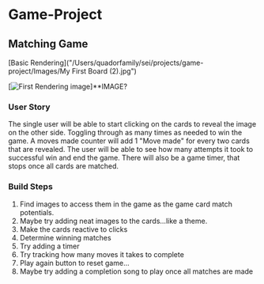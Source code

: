 
# Game-Project
## Matching Game
[Basic Rendering]("/Users/quadorfamily/sei/projects/game-project/Images/My First Board (2).jpg")

[![First Rendering image]()]**IMAGE?

### User Story
The single user will be able to start clicking on the cards to reveal the image on the other side.  Toggling through as many times as needed to win the game.  A moves made counter will add 1 "Move made" for every two cards that are revealed.  The user will be able to see how many attempts it took to successful win and end the game.  There will also be a game timer, that stops once all cards are matched.


### Build Steps

1. Find images to access them in the game as the game card match potentials.
2. Maybe try adding neat images to the cards...like a theme.
3. Make the cards reactive to clicks
4. Determine winning matches
5. Try adding a timer
6. Try tracking how many moves it takes to complete
7. Play again button to reset game...
8. Maybe try adding a completion song to play once all matches are made

